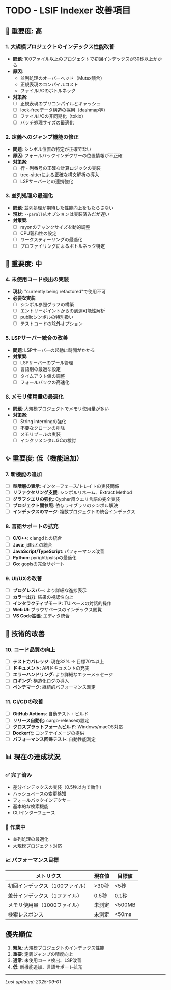 # TODO - LSIF Indexer 改善項目

## 🚨 重要度: 高

### 1. 大規模プロジェクトのインデックス性能改善
- **問題**: 100ファイル以上のプロジェクトで初回インデックスが30秒以上かかる
- **原因**: 
  - 並列処理のオーバーヘッド（Mutex競合）
  - 正規表現のコンパイルコスト
  - ファイルI/Oのボトルネック
- **対策案**:
  - [ ] 正規表現のプリコンパイルとキャッシュ
  - [ ] lock-freeデータ構造の採用（dashmap等）
  - [ ] ファイルI/Oの非同期化（tokio）
  - [ ] バッチ処理サイズの最適化

### 2. 定義へのジャンプ機能の修正
- **問題**: シンボル位置の特定が正確でない
- **原因**: フォールバックインデクサーの位置情報が不正確
- **対策案**:
  - [ ] 行・列番号の正確な計算ロジックの実装
  - [ ] tree-sitterによる正確な構文解析の導入
  - [ ] LSPサーバーとの連携強化

### 3. 並列処理の最適化
- **問題**: 並列処理が期待した性能向上をもたらさない
- **現状**: `--parallel`オプションは実装済みだが遅い
- **対策案**:
  - [ ] rayonのチャンクサイズを動的調整
  - [ ] CPU親和性の設定
  - [ ] ワークスティーリングの最適化
  - [ ] プロファイリングによるボトルネック特定

## 📝 重要度: 中

### 4. 未使用コード検出の実装
- **現状**: "currently being refactored"で使用不可
- **必要な実装**:
  - [ ] シンボル参照グラフの構築
  - [ ] エントリーポイントからの到達可能性解析
  - [ ] publicシンボルの特別扱い
  - [ ] テストコードの除外オプション

### 5. LSPサーバー統合の改善
- **問題**: LSPサーバーの起動に時間がかかる
- **対策案**:
  - [ ] LSPサーバーのプール管理
  - [ ] 言語別の最適な設定
  - [ ] タイムアウト値の調整
  - [ ] フォールバックの高速化

### 6. メモリ使用量の最適化
- **問題**: 大規模プロジェクトでメモリ使用量が多い
- **対策案**:
  - [ ] String interningの強化
  - [ ] 不要なクローンの削除
  - [ ] メモリプールの実装
  - [ ] インクリメンタルGCの検討

## ✨ 重要度: 低（機能追加）

### 7. 新機能の追加
- [ ] **型階層の表示**: インターフェース/トレイトの実装関係
- [ ] **リファクタリング支援**: シンボルリネーム、Extract Method
- [ ] **グラフクエリの強化**: Cypher風クエリ言語の完全実装
- [ ] **プロジェクト間参照**: 依存ライブラリのシンボル解決
- [ ] **インデックスのマージ**: 複数プロジェクトの統合インデックス

### 8. 言語サポートの拡充
- [ ] **C/C++**: clangdとの統合
- [ ] **Java**: jdtlsとの統合
- [ ] **JavaScript/TypeScript**: パフォーマンス改善
- [ ] **Python**: pyright/pylspの最適化
- [ ] **Go**: goplsの完全サポート

### 9. UI/UXの改善
- [ ] **プログレスバー**: より詳細な進捗表示
- [ ] **カラー出力**: 結果の視認性向上
- [ ] **インタラクティブモード**: TUIベースの対話的操作
- [ ] **Web UI**: ブラウザベースのインデックス閲覧
- [ ] **VS Code拡張**: エディタ統合

## 🔧 技術的改善

### 10. コード品質の向上
- [ ] **テストカバレッジ**: 現在32% → 目標70%以上
- [ ] **ドキュメント**: APIドキュメントの充実
- [ ] **エラーハンドリング**: より詳細なエラーメッセージ
- [ ] **ロギング**: 構造化ログの導入
- [ ] **ベンチマーク**: 継続的パフォーマンス測定

### 11. CI/CDの改善
- [ ] **GitHub Actions**: 自動テスト・ビルド
- [ ] **リリース自動化**: cargo-releaseの設定
- [ ] **クロスプラットフォームビルド**: Windows/macOS対応
- [ ] **Docker化**: コンテナイメージの提供
- [ ] **パフォーマンス回帰テスト**: 自動性能測定

## 📊 現在の達成状況

### ✅ 完了済み
- 差分インデックスの実装（0.5秒以内で動作）
- ハッシュベースの変更検知
- フォールバックインデクサー
- 基本的な検索機能
- CLIインターフェース

### 🚧 作業中
- 並列処理の最適化
- 大規模プロジェクト対応

### 📈 パフォーマンス目標

| メトリクス | 現在値 | 目標値 |
|-----------|--------|--------|
| 初回インデックス（100ファイル） | >30秒 | <5秒 |
| 差分インデックス（1ファイル） | 0.5秒 | 0.1秒 |
| メモリ使用量（1000ファイル） | 未測定 | <500MB |
| 検索レスポンス | 未測定 | <50ms |

## 優先順位

1. **緊急**: 大規模プロジェクトのインデックス性能
2. **重要**: 定義ジャンプの精度向上
3. **通常**: 未使用コード検出、LSP改善
4. **低**: 新機能追加、言語サポート拡充

---

*Last updated: 2025-09-01*